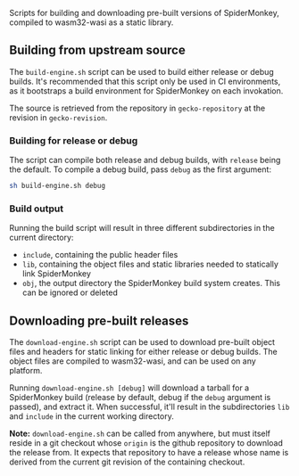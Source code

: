Scripts for building and downloading pre-built versions of SpiderMonkey, compiled to wasm32-wasi as a static library.

## Building from upstream source
The `build-engine.sh` script can be used to build either release or debug builds. It's recommended that this script only be used in CI environments, as it bootstraps a build environment for SpiderMonkey on each invokation.

The source is retrieved from the repository in `gecko-repository` at the revision in `gecko-revision`.

### Building for release or debug
The script can compile both release and debug builds, with `release` being the default. To compile a debug build, pass `debug` as the first argument:
```sh
sh build-engine.sh debug
```

### Build output
Running the build script will result in three different subdirectories in the current directory:
- `include`, containing the public header files
- `lib`, containing the object files and static libraries needed to statically link SpiderMonkey
- `obj`, the output directory the SpiderMonkey build system creates. This can be ignored or deleted

## Downloading pre-built releases
The `download-engine.sh` script can be used to download pre-built object files and headers for static linking for either release or debug builds. The object files are compiled to wasm32-wasi, and can be used on any platform.

Running `download-engine.sh [debug]` will download a tarball for a SpiderMonkey build (release by default, debug if the `debug` argument is passed), and extract it. When successful, it'll result in the subdirectories `lib` and `include` in the current working directory.

**Note:** `download-engine.sh` can be called from anywhere, but must itself reside in a git checkout whose `origin` is the github repository to download the release from. It expects that repository to have a release whose name is derived from the current git revision of the containing checkout.
